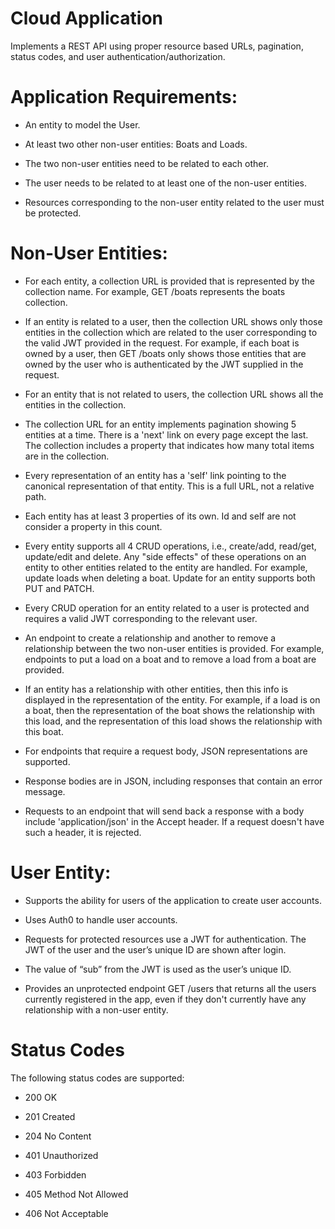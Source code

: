 # Cloud Application
Implements a REST API using proper resource based URLs, pagination, status codes, and user authentication/authorization.

# Application Requirements:

* An entity to model the User.

* At least two other non-user entities: Boats and Loads.

* The two non-user entities need to be related to each other.

* The user needs to be related to at least one of the non-user entities.

* Resources corresponding to the non-user entity related to the user must be protected.


# Non-User Entities:

* For each entity, a collection URL is provided that is represented by the collection name.  For example, GET /boats represents the boats collection.

* If an entity is related to a user, then the collection URL shows only those entities in the collection which are related to the user corresponding to the valid JWT provided in the request. For example, if each boat is owned by a user, then GET /boats only shows those entities that are owned by the user who is authenticated by the JWT supplied in the request.

* For an entity that is not related to users, the collection URL shows all the entities in the collection.

* The collection URL for an entity implements pagination showing 5 entities at a time. There is  a 'next' link on every page except the last. The collection includes a property that indicates how many total items are in the collection.

* Every representation of an entity has a 'self' link pointing to the canonical representation of that entity. This is a full URL, not a relative path.

* Each entity has at least 3 properties of its own. Id and self are not consider a property in this count.

* Every entity supports all 4 CRUD operations, i.e., create/add, read/get, update/edit and delete. Any "side effects" of these operations on an entity to other entities related to the entity are handled. For example, update loads when deleting a boat. Update for an entity supports both PUT and PATCH.

* Every CRUD operation for an entity related to a user is protected and requires a valid JWT corresponding to the relevant user.

* An endpoint to create a relationship and another to remove a relationship between the two non-user entities is provided. For example, endpoints to put a load on a boat and to remove a load from a boat are provided.

* If an entity has a relationship with other entities, then this info is displayed in the representation of the entity. For example, if a load is on a boat, then the representation of the boat shows the relationship with this load, and the representation of this load shows the relationship with this boat.

* For endpoints that require a request body, JSON representations are supported. 

* Response bodies are in JSON, including responses that contain an error message.

* Requests to an endpoint that will send back a response with a body include 'application/json' in the Accept header. If a request doesn't have such a header, it is rejected.


# User Entity:

* Supports the ability for users of the application to create user accounts.

* Uses Auth0 to handle user accounts.
 
* Requests for protected resources use a JWT for authentication. The JWT of the user and the user’s unique ID are shown after login.

* The value of “sub” from the JWT is used as the user’s unique ID.

* Provides an unprotected endpoint GET /users that returns all the users currently registered in the app, even if they don't currently have any relationship with a non-user entity.

# Status Codes

The following status codes are supported:

* 200 OK

* 201 Created

* 204 No Content

* 401 Unauthorized

* 403 Forbidden

* 405 Method Not Allowed

* 406 Not Acceptable 
